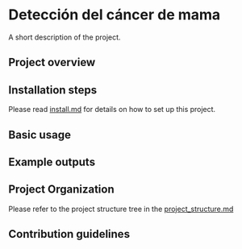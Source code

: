 # Detección del cáncer de mama

A short description of the project.

## Project overview
  
## Installation steps

Please read [install.md](docs/install.md) for details on how to set up this project.

## Basic usage

## Example outputs

## Project Organization

Please refer to the project structure tree in the [project_structure.md](docs/project_structure.md)

## Contribution guidelines